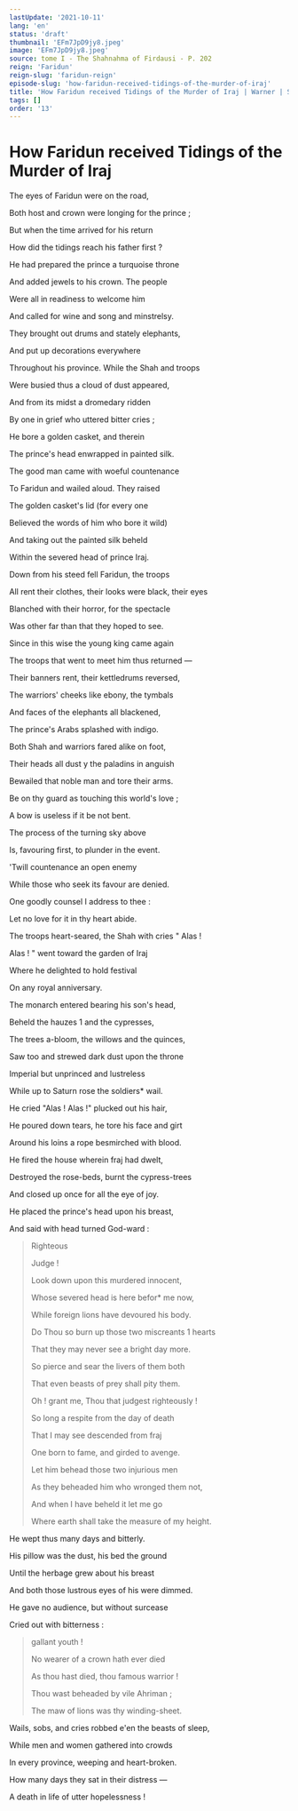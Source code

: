 ```yaml
---
lastUpdate: '2021-10-11'
lang: 'en'
status: 'draft'
thumbnail: 'EFm7JpD9jy8.jpeg'
image: 'EFm7JpD9jy8.jpeg'
source: tome I - The Shahnahma of Firdausi - P. 202
reign: 'Faridun'
reign-slug: 'faridun-reign'
episode-slug: 'how-faridun-received-tidings-of-the-murder-of-iraj'
title: 'How Faridun received Tidings of the Murder of Iraj | Warner | Shahnama'
tags: []
order: '13'
---
```


<!-- LTeX: language=en -->

# How Faridun received Tidings of the Murder of Iraj

The eyes of Faridun were on the road,

Both host and crown were longing for the prince ;

But when the time arrived for his return

How did the tidings reach his father first ?

He had prepared the prince a turquoise throne

And added jewels to his crown. The people

Were all in readiness to welcome him

And called for wine and song and minstrelsy.

They brought out drums and stately elephants,

And put up decorations everywhere

Throughout his province. While the Shah and troops

Were busied thus a cloud of dust appeared,

And from its midst a dromedary ridden

By one in grief who uttered bitter cries ;

He bore a golden casket, and therein

The prince's head enwrapped in painted silk.

The good man came with woeful countenance

To Faridun and wailed aloud. They raised

The golden casket's lid (for every one

Believed the words of him who bore it wild)

And taking out the painted silk beheld

Within the severed head of prince Iraj.

Down from his steed fell Faridun, the troops

All rent their clothes, their looks were black, their eyes

Blanched with their horror, for the spectacle

Was other far than that they hoped to see.

Since in this wise the young king came again

The troops that went to meet him thus returned —

Their banners rent, their kettledrums reversed,

The warriors' cheeks like ebony, the tymbals

And faces of the elephants all blackened,

The prince's Arabs splashed with indigo.

Both Shah and warriors fared alike on foot,

Their heads all dust y the paladins in anguish

Bewailed that noble man and tore their arms.

Be on thy guard as touching this world's love ;

A bow is useless if it be not bent.

The process of the turning sky above

Is, favouring first, to plunder in the event.

'Twill countenance an open enemy

While those who seek its favour are denied.

One goodly counsel I address to thee :

Let no love for it in thy heart abide.

The troops heart-seared, the Shah with cries " Alas !

Alas ! " went toward the garden of Iraj

Where he delighted to hold festival

On any royal anniversary.

The monarch entered bearing his son's head,

Beheld the hauzes 1 and the cypresses,

The trees a-bloom, the willows and the quinces,

Saw too and strewed dark dust upon the throne

Imperial but unprinced and lustreless

While up to Saturn rose the soldiers\* wail.

He cried "Alas ! Alas !" plucked out his hair,

He poured down tears, he tore his face and girt

Around his loins a rope besmirched with blood.

He fired the house wherein fraj had dwelt,

Destroyed the rose-beds, burnt the cypress-trees

And closed up once for all the eye of joy.

He placed the prince's head upon his breast,

And said with head turned God-ward :

> Righteous
>
> Judge !
>
> Look down upon this murdered innocent,
>
> Whose severed head is here befor\* me now,
>
> While foreign lions have devoured his body.
>
> Do Thou so burn up those two miscreants 1 hearts
>
> That they may never see a bright day more.
>
> So pierce and sear the livers of them both
>
> That even beasts of prey shall pity them.
>
> Oh ! grant me, Thou that judgest righteously !
>
> So long a respite from the day of death
>
> That I may see descended from fraj
>
> One born to fame, and girded to avenge.
>
> Let him behead those two injurious men
>
> As they beheaded him who wronged them not,
>
> And when I have beheld it let me go
>
> Where earth shall take the measure of my height.

He wept thus many days and bitterly.

His pillow was the dust, his bed the ground

Until the herbage grew about his breast

And both those lustrous eyes of his were dimmed.

He gave no audience, but without surcease

Cried out with bitterness :

> gallant youth !
>
> No wearer of a crown hath ever died
>
> As thou hast died, thou famous warrior !
>
> Thou wast beheaded by vile Ahriman ;
>
> The maw of lions was thy winding-sheet.

Wails, sobs, and cries robbed e'en the beasts of sleep,

While men and women gathered into crowds

In every province, weeping and heart-broken.

How many days they sat in their distress —

A death in life of utter hopelessness !
